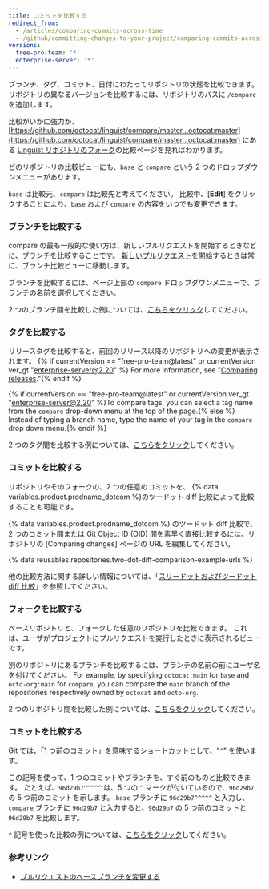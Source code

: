 ```yaml
---
title: コミットを比較する
redirect_from:
  - /articles/comparing-commits-across-time
  - /github/committing-changes-to-your-project/comparing-commits-across-time
versions:
  free-pro-team: '*'
  enterprise-server: '*'
---
```


ブランチ、タグ、コミット、日付にわたってリポジトリの状態を比較できます。 リポジトリの異なるバージョンを比較するには、リポジトリのパスに `/compare` を追加します。

比較がいかに強力か、[https://github.com/octocat/linguist/compare/master...octocat:master](https://github.com/octocat/linguist/compare/master...octocat:master) にある [Linguist リポジトリのフォーク](https://github.com/octocat/linguist)の比較ページを見ればわかります。

どのリポジトリの比較ビューにも、`base` と `compare` という 2 つのドロップダウンメニューがあります。

`base` は比較元、`compare` は比較先と考えてください。 比較中、[**Edit**] をクリックすることにより、`base` および `compare` の内容をいつでも変更できます。

### ブランチを比較する

compare の最も一般的な使い方は、新しいプルリクエストを開始するときなどに、ブランチを比較することです。 [新しいプルリクエスト](/articles/creating-a-pull-request)を開始するときは常に、ブランチ比較ビューに移動します。

ブランチを比較するには、ページ上部の `compare` ドロップダウンメニューで、ブランチの名前を選択してください。

2 つのブランチ間を比較した例については、[こちらをクリック](https://github.com/octocat/linguist/compare/master...octocat:an-example-comparison-for-docs)してください。

### タグを比較する

リリースタグを比較すると、前回のリリース以降のリポジトリへの変更が表示されます。 {% if currentVersion == "free-pro-team@latest" or currentVersion ver_gt "enterprise-server@2.20" %} For more information, see "[Comparing releases](/github/administering-a-repository/comparing-releases)."{% endif %}

{% if currentVersion == "free-pro-team@latest" or currentVersion ver_gt "enterprise-server@2.20" %}To compare tags, you can select a tag name from the `compare` drop-down menu at the top of the page.{% else %} Instead of typing a branch name, type the name of your tag in the `compare` drop down menu.{% endif %}

2 つのタグ間を比較する例については、[こちらをクリック](https://github.com/octocat/linguist/compare/v2.2.0...octocat:v2.3.3)してください。

### コミットを比較する

リポジトリやそのフォークの、2 つの任意のコミットを、 {% data variables.product.prodname_dotcom %}のツードット diff 比較によって比較することも可能です。

{% data variables.product.prodname_dotcom %} のツードット diff 比較で、2 つのコミット間または Git Object ID (OID) 間を素早く直接比較するには、リポジトリの [Comparing changes] ページの URL を編集してください。

{% data reusables.repositories.two-dot-diff-comparison-example-urls %}

他の比較方法に関する詳しい情報については、「[スリードットおよびツードット diff 比較](/articles/about-comparing-branches-in-pull-requests#three-dot-and-two-dot-git-diff-comparisons)」を参照してください。

### フォークを比較する

ベースリポジトリと、フォークした任意のリポジトリを比較できます。 これは、ユーザがプロジェクトにプルリクエストを実行したときに表示されるビューです。

別のリポジトリにあるブランチを比較するには、ブランチの名前の前にユーザ名を付けてください。 For example, by specifying `octocat:main` for `base` and `octo-org:main` for `compare`, you can compare the `main` branch of the repositories respectively owned by `octocat` and `octo-org`.

2 つのリポジトリ間を比較した例については、[こちらをクリック](https://github.com/octocat/linguist/compare/master...octo-org:master)してください。

### コミットを比較する

Git では、「1 つ前のコミット」を意味するショートカットとして、"`^`" を使います。

この記号を使って、1 つのコミットやブランチを、すぐ前のものと比較できます。 たとえば、`96d29b7^^^^^` は、5 つの `^` マークが付いているので、`96d29b7` の 5 つ前のコミットを示します。 `base` ブランチに `96d29b7^^^^^` と入力し、`compare` ブランチに `96d29b7` と入力すると、`96d29b7` の 5 つ前のコミットと `96d29b7` を比較します。

`^` 記号を使った比較の例については、[こちらをクリック](https://github.com/octocat/linguist/compare/octocat:96d29b7%5E%5E%5E%5E%5E...octocat:96d29b7)してください。

### 参考リンク

- [プルリクエストのベースブランチを変更する](/articles/changing-the-base-branch-of-a-pull-request)
